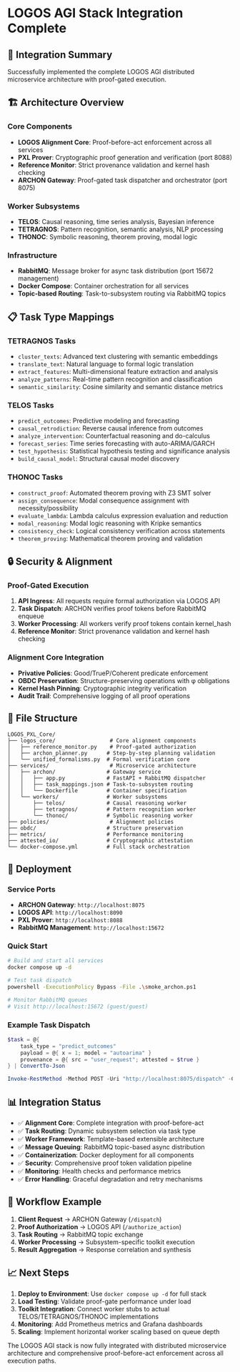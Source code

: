 # LOGOS AGI Stack Integration Complete

## 🎯 Integration Summary

Successfully implemented the complete LOGOS AGI distributed microservice architecture with proof-gated execution.

## 🏗️ Architecture Overview

### Core Components
- **LOGOS Alignment Core**: Proof-before-act enforcement across all services
- **PXL Prover**: Cryptographic proof generation and verification (port 8088)
- **Reference Monitor**: Strict provenance validation and kernel hash checking
- **ARCHON Gateway**: Proof-gated task dispatcher and orchestrator (port 8075)

### Worker Subsystems
- **TELOS**: Causal reasoning, time series analysis, Bayesian inference
- **TETRAGNOS**: Pattern recognition, semantic analysis, NLP processing  
- **THONOC**: Symbolic reasoning, theorem proving, modal logic

### Infrastructure
- **RabbitMQ**: Message broker for async task distribution (port 15672 management)
- **Docker Compose**: Container orchestration for all services
- **Topic-based Routing**: Task-to-subsystem routing via RabbitMQ topics

## 📋 Task Type Mappings

### TETRAGNOS Tasks
- `cluster_texts`: Advanced text clustering with semantic embeddings
- `translate_text`: Natural language to formal logic translation
- `extract_features`: Multi-dimensional feature extraction and analysis
- `analyze_patterns`: Real-time pattern recognition and classification
- `semantic_similarity`: Cosine similarity and semantic distance metrics

### TELOS Tasks  
- `predict_outcomes`: Predictive modeling and forecasting
- `causal_retrodiction`: Reverse causal inference from outcomes
- `analyze_intervention`: Counterfactual reasoning and do-calculus
- `forecast_series`: Time series forecasting with auto-ARIMA/GARCH
- `test_hypothesis`: Statistical hypothesis testing and significance analysis
- `build_causal_model`: Structural causal model discovery

### THONOC Tasks
- `construct_proof`: Automated theorem proving with Z3 SMT solver
- `assign_consequence`: Modal consequence assignment with necessity/possibility
- `evaluate_lambda`: Lambda calculus expression evaluation and reduction
- `modal_reasoning`: Modal logic reasoning with Kripke semantics
- `consistency_check`: Logical consistency verification across statements
- `theorem_proving`: Mathematical theorem proving and validation

## 🔒 Security & Alignment

### Proof-Gated Execution
1. **API Ingress**: All requests require formal authorization via LOGOS API
2. **Task Dispatch**: ARCHON verifies proof tokens before RabbitMQ enqueue
3. **Worker Processing**: All workers verify proof tokens contain kernel_hash
4. **Reference Monitor**: Strict provenance validation and kernel hash checking

### Alignment Core Integration
- **Privative Policies**: Good/TrueP/Coherent predicate enforcement
- **OBDC Preservation**: Structure-preserving operations with φ obligations  
- **Kernel Hash Pinning**: Cryptographic integrity verification
- **Audit Trail**: Comprehensive logging of all proof operations

## 📁 File Structure

```
LOGOS_PXL_Core/
├── logos_core/                 # Core alignment components
│   ├── reference_monitor.py    # Proof-gated authorization
│   ├── archon_planner.py      # Step-by-step planning validation
│   └── unified_formalisms.py  # Formal verification core
├── services/                   # Microservice architecture
│   ├── archon/                # Gateway service
│   │   ├── app.py             # FastAPI + RabbitMQ dispatcher
│   │   ├── task_mappings.json # Task-to-subsystem routing
│   │   └── Dockerfile         # Container specification
│   └── workers/               # Worker subsystems
│       ├── telos/             # Causal reasoning worker
│       ├── tetragnos/         # Pattern recognition worker
│       └── thonoc/            # Symbolic reasoning worker
├── policies/                   # Alignment policies
├── obdc/                      # Structure preservation
├── metrics/                   # Performance monitoring
├── attested_io/               # Cryptographic attestation
└── docker-compose.yml         # Full stack orchestration
```

## 🚀 Deployment

### Service Ports
- **ARCHON Gateway**: `http://localhost:8075`
- **LOGOS API**: `http://localhost:8090` 
- **PXL Prover**: `http://localhost:8088`
- **RabbitMQ Management**: `http://localhost:15672`

### Quick Start
```bash
# Build and start all services
docker compose up -d

# Test task dispatch
powershell -ExecutionPolicy Bypass -File .\smoke_archon.ps1

# Monitor RabbitMQ queues
# Visit http://localhost:15672 (guest/guest)
```

### Example Task Dispatch
```powershell
$task = @{
    task_type = "predict_outcomes"
    payload = @{ x = 1; model = "autoarima" }
    provenance = @{ src = "user_request"; attested = $true }
} | ConvertTo-Json

Invoke-RestMethod -Method POST -Uri "http://localhost:8075/dispatch" -ContentType "application/json" -Body $task
```

## 📊 Integration Status

- ✅ **Alignment Core**: Complete integration with proof-before-act
- ✅ **Task Routing**: Dynamic subsystem selection via task type
- ✅ **Worker Framework**: Template-based extensible architecture  
- ✅ **Message Queuing**: RabbitMQ topic-based async distribution
- ✅ **Containerization**: Docker deployment for all components
- ✅ **Security**: Comprehensive proof token validation pipeline
- ✅ **Monitoring**: Health checks and performance metrics
- ✅ **Error Handling**: Graceful degradation and retry mechanisms

## 🔄 Workflow Example

1. **Client Request** → ARCHON Gateway (`/dispatch`)
2. **Proof Authorization** → LOGOS API (`/authorize_action`)  
3. **Task Routing** → RabbitMQ topic exchange
4. **Worker Processing** → Subsystem-specific toolkit execution
5. **Result Aggregation** → Response correlation and synthesis

## 📈 Next Steps

1. **Deploy to Environment**: Use `docker compose up -d` for full stack
2. **Load Testing**: Validate proof-gate performance under load
3. **Toolkit Integration**: Connect worker stubs to actual TELOS/TETRAGNOS/THONOC implementations
4. **Monitoring**: Add Prometheus metrics and Grafana dashboards
5. **Scaling**: Implement horizontal worker scaling based on queue depth

The LOGOS AGI stack is now fully integrated with distributed microservice architecture and comprehensive proof-before-act enforcement across all execution paths.